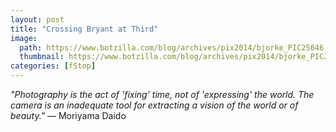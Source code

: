 ```yaml
---
layout: post
title: "Crossing Bryant at Third"
image:
  path: https://www.botzilla.com/blog/archives/pix2014/bjorke_PIC25646.jpg
  thumbnail: https://www.botzilla.com/blog/archives/pix2014/bjorke_PIC25646.jpg
categories: [fStop]
---
```


<p class="well"><i>"Photography is the act of 'fixing' time, not of 'expressing' the world. The camera is an inadequate tool for extracting a vision of the world or of beauty."</i> &mdash; Moriyama Daido</p>
